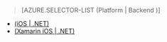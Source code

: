 > [AZURE.SELECTOR-LIST (Platform | Backend )]
- [(iOS | .NET)](/en-us/documentation/articles/app-service-mobile-dotnet-backend-ios-get-started-push-preview/)
- [(Xamarin iOS | .NET)](/en-us/documentation/articles/app-service-mobile-dotnet-backend-xamarin-ios-get-started-push-preview/)

